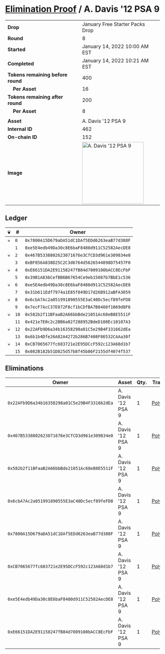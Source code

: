 # [Elimination Proof](./readme.md) / A. Davis &#039;12 PSA 9

|||
|---|---|
| **Drop** | January Free Starter Packs Drop |
| **Round** | 8 |
| **Started** | January 14, 2022 10:00 AM EST |
| **Completed** | January 14, 2022 10:21 AM EST |
| **Tokens remaining before round** | 400 |
| **&nbsp;&nbsp;&nbsp;&nbsp;Per Asset** | 16 |
| **Tokens remaining after round** | 200 |
| **&nbsp;&nbsp;&nbsp;&nbsp;Per Asset** | 8 |
| | |
| **Asset** | A. Davis &#039;12 PSA 9 |
| **Internal ID** | 462 |
| **On-chain ID** | 152 |
| **Image** | <img src="https://tcdn.blokpax.com/954504e8-1af4-48f5-bef5-3b0d119e7ec4/1158777412e2ac3ba0521aebe768d965c74ec9ff10ceba51850ae9372c655940.png" height="200" alt="A. Davis &#039;12 PSA 9" /> |

## Ledger

| 💀 | # | Owner |
| --- | --- | --- |
| 💀 | `0` | `0x7800A15D679aDA51dC1DAf5EDd6263eaB77d388F` |
|  | `1` | `0xe5E4edb49Da30c8E6baF8480d911C52582AecDE8` |
| 💀 | `2` | `0x467B5338802623071676e3CfCD3d961e309834e0` |
|  | `3` | `0xBF856A838D25C2C3d6764d5626544898D75457F0` |
| 💀 | `4` | `0xE66151DA2E91158247fB84d7009100bACC8EcFbF` |
|  | `5` | `0x39B1A836CefBB6B67654Ce9eb15087b7BbE1c536` |
| 💀 | `6` | `0xe5E4edb49Da30c8E6baF8480d911C52582AecDE8` |
|  | `7` | `0x31b611Edf7974a1E85f049D17d26B912aBFA3059` |
| 💀 | `8` | `0x6cbA7Ac2a051991890555E3aC40Dc5ecf89feFD8` |
|  | `9` | `0x7ecF7AcC37E072F8cf1bCDfBA7B8408f1069d8F6` |
| 💀 | `10` | `0x582b2f11BFaaB2A66bbBde21051Ac68eB8E5511F` |
|  | `11` | `0x421e7E0c2c2BB6a02f288952BdeD100Ec10107A3` |
| 💀 | `12` | `0x22AFb9D6a34b16358298a01C5e29B4F331662dEa` |
|  | `13` | `0x6b1b4Dfe26A82A4272b286B7408F86532CAAa30f` |
| 💀 | `14` | `0xCB7065677fc683721e2E95DCcF592c123A68d1b7` |
|  | `15` | `0x082B182b51D825d57b8f45b86F2155df4074f537` |


## Eliminations

| Owner | Asset | Qty. | Transaction |
| --- | --- | --- | --- |
| `0x22AFb9D6a34b16358298a01C5e29B4F331662dEa` | A. Davis '12 PSA 9 | 1 | [Polygonscan](https://polygonscan.com/tx/0xe6aca889c5225dfad355c13b28ac5d30d76a91f5f19db7f9d24b355d8f9451b1) |
| `0x467B5338802623071676e3CfCD3d961e309834e0` | A. Davis '12 PSA 9 | 1 | [Polygonscan](https://polygonscan.com/tx/0xc1a40f220a836718b922657bbfa14714e7e05ddea840766a2af358487b6c4a2e) |
| `0x582b2f11BFaaB2A66bbBde21051Ac68eB8E5511F` | A. Davis '12 PSA 9 | 1 | [Polygonscan](https://polygonscan.com/tx/0x487c67d1942dbf64e84a6f64ce40fe192fd36482af097f6c8e2f45613276f54a) |
| `0x6cbA7Ac2a051991890555E3aC40Dc5ecf89feFD8` | A. Davis '12 PSA 9 | 1 | [Polygonscan](https://polygonscan.com/tx/0x8ac92dd7a0ca1b339691e93f6a06095e7d820c0563da9b6188ed22714e5a9dbd) |
| `0x7800A15D679aDA51dC1DAf5EDd6263eaB77d388F` | A. Davis '12 PSA 9 | 1 | [Polygonscan](https://polygonscan.com/tx/0x47f2f71e1f62849c3933075aa843a60e7b57d458c3eb363693c6c7ac7a934eea) |
| `0xCB7065677fc683721e2E95DCcF592c123A68d1b7` | A. Davis '12 PSA 9 | 1 | [Polygonscan](https://polygonscan.com/tx/0x2af596da8de01f66528262327628be0702d14da3acdc26dad8603e77ab9dba1c) |
| `0xe5E4edb49Da30c8E6baF8480d911C52582AecDE8` | A. Davis '12 PSA 9 | 1 | [Polygonscan](https://polygonscan.com/tx/0x05a970f522a3e7907a06edff7cf33bba8b96eb6a0370082f5b7aa023cba41a17) |
| `0xE66151DA2E91158247fB84d7009100bACC8EcFbF` | A. Davis '12 PSA 9 | 1 | [Polygonscan](https://polygonscan.com/tx/0xca2bb81853d7adc2c321ac5303827cba192e002edd93cdc35678125412b9fca2) |

